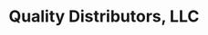 ---
title: "Quality Distributors, LLC"
url: /phoenix/quality-distributors-llc/
shop: mobile phone
---